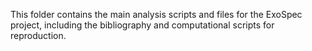 This folder contains the main analysis scripts and files for the ExoSpec project, including the bibliography and computational scripts for reproduction. 
